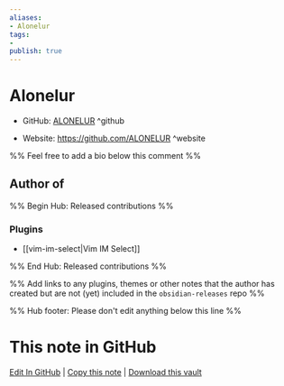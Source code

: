 ```yaml
---
aliases:
- Alonelur
tags:
- 
publish: true
---
```


# Alonelur

- GitHub: [ALONELUR](https://github.com/ALONELUR/) ^github
<!-- - Discord: `@` ^discord-->
- Website: <https://github.com/ALONELUR> ^website
<!-- - [[Publish sites|Publish site]]: ^publish-->

%% Feel free to add a bio below this comment %%


## Author of

%% Begin Hub: Released contributions %%
### Plugins
- [[vim-im-select|Vim IM Select]]

%% End Hub: Released contributions %%

%% Add links to any plugins, themes or other notes that the author has created but are not (yet) included in the `obsidian-releases` repo %%

<!--
### Unlisted plugins
-->

<!--
### Others

- 
-->

<!--
## Sponsor this author

- [[GitHub sponsors]]: [Sponsor @ALONELUR on GitHub Sponsors](https://github.com/sponsors/ALONELUR) ^github-sponsor
- [[Buy me a coffee]]: ^buy-me-a-coffee
- [[PayPal]]: ^paypal
- [[Patreon]]: ^patreon

-->

<!--
## Follow this author

- [[YouTube Channels|On YouTube]]: ^youtube
- Twitter: ^twitter
- ...
-->

%% Hub footer: Please don't edit anything below this line %%

# This note in GitHub

<span class="git-footer">[Edit In GitHub](https://github.dev/obsidian-community/obsidian-hub/blob/main/01%20-%20Community/People/ALONELUR.md "git-hub-edit-note") | [Copy this note](https://raw.githubusercontent.com/obsidian-community/obsidian-hub/main/01%20-%20Community/People/ALONELUR.md "git-hub-copy-note") | [Download this vault](https://github.com/obsidian-community/obsidian-hub/archive/refs/heads/main.zip "git-hub-download-vault") </span>
